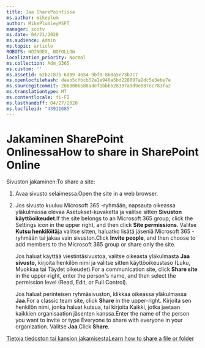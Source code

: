 ```yaml
---
title: Jaa SharePointissa
ms.author: mikeplum
author: MikePlumleyMSFT
manager: scotv
ms.date: 04/21/2020
ms.audience: Admin
ms.topic: article
ROBOTS: NOINDEX, NOFOLLOW
localization_priority: Normal
ms.collection: Adm_O365
ms.custom: ''
ms.assetid: 62b2c87b-6d09-4654-9bf0-868a5e73b7c7
ms.openlocfilehash: daab5cfbcb52a1e946a5bd228897a2dc5e3ebe7e
ms.sourcegitcommit: 286000b588adef1bbbb28337a9d9e087ec783fa2
ms.translationtype: MT
ms.contentlocale: fi-FI
ms.lasthandoff: 04/27/2020
ms.locfileid: "43911685"
---
```

# <a name="how-to-share-in-sharepoint-online"></a><span data-ttu-id="ea86b-102">Jakaminen SharePoint Onlinessa</span><span class="sxs-lookup"><span data-stu-id="ea86b-102">How to share in SharePoint Online</span></span>

<span data-ttu-id="ea86b-103">Sivuston jakaminen:</span><span class="sxs-lookup"><span data-stu-id="ea86b-103">To share a site:</span></span>
  
1. <span data-ttu-id="ea86b-104">Avaa sivusto selaimessa.</span><span class="sxs-lookup"><span data-stu-id="ea86b-104">Open the site in a web browser.</span></span>
    
2. <span data-ttu-id="ea86b-105">Jos sivusto kuuluu Microsoft 365 -ryhmään, napsauta oikeassa yläkulmassa olevaa Asetukset-kuvaketta ja valitse sitten **Sivuston käyttöoikeudet**.</span><span class="sxs-lookup"><span data-stu-id="ea86b-105">If the site belongs to an Microsoft 365 group, click the Settings icon in the upper right, and then click **Site permissions**.</span></span> <span data-ttu-id="ea86b-106">Valitse **Kutsu henkilöitä**ja valitse sitten, haluatko lisätä jäseniä Microsoft 365 -ryhmään tai jakaa vain sivuston.</span><span class="sxs-lookup"><span data-stu-id="ea86b-106">Click **Invite people**, and then choose to add members to the Microsoft 365 group or share only the site.</span></span> 
    
    <span data-ttu-id="ea86b-107">Jos haluat käyttää viestintäsivustoa, valitse oikeasta yläkulmasta **Jaa sivusto,** kirjoita henkilön nimi ja valitse sitten käyttöoikeustaso (Luku, Muokkaa tai Täydet oikeudet).</span><span class="sxs-lookup"><span data-stu-id="ea86b-107">For a communication site, click **Share site** in the upper-right, enter the person's name, and then select the permission level (Read, Edit, or Full Control).</span></span> 
    
    <span data-ttu-id="ea86b-108">Jos haluat perinteisen ryhmäsivuston, klikkaa oikeassa yläkulmassa **Jaa.**</span><span class="sxs-lookup"><span data-stu-id="ea86b-108">For a classic team site, click **Share** in the upper-right.</span></span> <span data-ttu-id="ea86b-109">Kirjoita sen henkilön nimi, jonka haluat kutsua, tai kirjoita Kaikki, jotka jaetaan kaikkien organisaation jäsenten kanssa.</span><span class="sxs-lookup"><span data-stu-id="ea86b-109">Enter the name of the person you want to invite or type Everyone to share with everyone in your organization.</span></span> <span data-ttu-id="ea86b-110">Valitse **Jaa**.</span><span class="sxs-lookup"><span data-stu-id="ea86b-110">Click **Share**.</span></span>
    
[<span data-ttu-id="ea86b-111">Tietoja tiedoston tai kansion jakamisesta</span><span class="sxs-lookup"><span data-stu-id="ea86b-111">Learn how to share a file or folder</span></span>](https://go.microsoft.com/fwlink/?linkid=511430)
  

